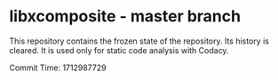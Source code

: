 # libxcomposite - master branch

This repository contains the frozen state of the repository.
Its history is cleared. It is used only for static code
analysis with Codacy.

Commit Time: 1712987729